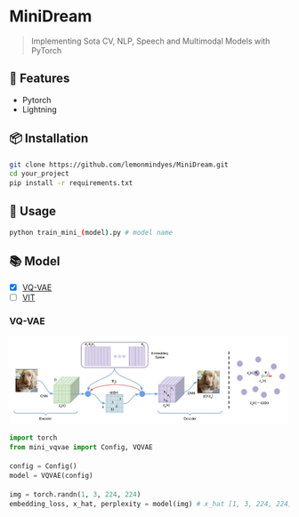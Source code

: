 # MiniDream

> Implementing Sota CV, NLP, Speech and Multimodal Models with PyTorch

## 🌟 Features
- Pytorch
- Lightning

## 📦 Installation
```bash
git clone https://github.com/lemonmindyes/MiniDream.git
cd your_project
pip install -r requirements.txt
```

## 🚀 Usage
```bash
python train_mini_(model).py # model name
```

##  📚 Model
- [x] [VQ-VAE](https://arxiv.org/abs/1711.00937)
- [ ] [VIT](https://arxiv.org/abs/2010.11929)

### VQ-VAE
<img src = './imgs/VQVAE.jpg' width = '500px'></img>
```python
import torch
from mini_vqvae import Config, VQVAE

config = Config()
model = VQVAE(config)

img = torch.randn(1, 3, 224, 224)
embedding_loss, x_hat, perplexity = model(img) # x_hat [1, 3, 224, 224]
```




